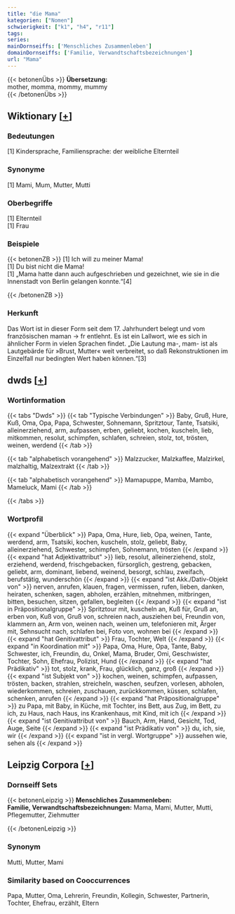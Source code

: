 ```yaml
---
title: "die Mama"
kategorien: ["Nomen"]
schwierigkeit: ["k1", "h4", "r11"]
tags:
series:
mainDornseiffs: ['Menschliches Zusammenleben']
domainDornseiffs: ['Familie, Verwandtschaftsbezeichnungen']
url: "Mama"
---
```


{{< betonenÜbs >}}
**Übersetzung:**  
mother, momma, mommy, mummy  
{{< /betonenÜbs >}}

## Wiktionary [[+](https://de.wiktionary.org/wiki/Mama)]

### Bedeutungen
[1] Kindersprache, Familiensprache: der weibliche Elternteil  

### Synonyme
[1] Mami, Mum, Mutter, Mutti  

### Oberbegriffe
[1] Elternteil  
[1] Frau  

### Beispiele
{{< betonenZB >}}
[1] Ich will zu meiner Mama!  
[1] Du bist nicht die Mama!  
[1] „Mama hatte dann auch aufgeschrieben und gezeichnet, wie sie in die Innenstadt von Berlin gelangen konnte.“[4]  

{{< /betonenZB >}}
### Herkunft
Das Wort ist in dieser Form seit dem 17. Jahrhundert belegt und vom französischen maman → fr entlehnt. Es ist ein Lallwort, wie es sich in ähnlicher Form in vielen Sprachen findet. „Die Lautung ma-, mam- ist als Lautgebärde für »Brust, Mutter« weit verbreitet, so daß Rekonstruktionen im Einzelfall nur bedingten Wert haben können.“[3]  



## dwds [[+](https://www.dwds.de/wb/Mama)]

### Wortinformation
{{< tabs "Dwds" >}}
{{< tab "Typische Verbindungen" >}}
Baby, Gruß, Hure, Kuß, Oma, Opa, Papa, Schwester, Sohnemann, Spritztour, Tante, Tsatsiki, alleinerziehend, arm, aufpassen, erben, geliebt, kochen, kuscheln, lieb, mitkommen, resolut, schimpfen, schlafen, schreien, stolz, tot, trösten, weinen, werdend
{{< /tab >}}

{{< tab "alphabetisch vorangehend" >}}
Malzzucker, Malzkaffee, Malzirkel, malzhaltig, Malzextrakt
{{< /tab >}}

{{< tab "alphabetisch vorangehend" >}}
Mamapuppe, Mamba, Mambo, Mameluck, Mami
{{< /tab >}}

{{< /tabs >}}

### Wortprofil
{{< expand "Überblick" >}} Papa, Oma, Hure, lieb, Opa, weinen, Tante, werdend, arm, Tsatsiki, kochen, kuscheln, stolz, geliebt, Baby, alleinerziehend, Schwester, schimpfen, Sohnemann, trösten {{< /expand >}}
{{< expand "hat Adjektivattribut" >}} lieb, resolut, alleinerziehend, stolz, erziehend, werdend, frischgebacken, fürsorglich, gestreng, gebacken, geliebt, arm, dominant, liebend, weinend, besorgt, schlau, zweifach, berufstätig, wunderschön {{< /expand >}}
{{< expand "ist Akk./Dativ-Objekt von" >}} nerven, anrufen, klauen, fragen, vermissen, rufen, lieben, danken, heiraten, schenken, sagen, abholen, erzählen, mitnehmen, mitbringen, bitten, besuchen, sitzen, gefallen, begleiten {{< /expand >}}
{{< expand "ist in Präpositionalgruppe" >}} Spritztour mit, kuscheln an, Kuß für, Gruß an, erben von, Kuß von, Gruß von, schreien nach, ausziehen bei, Freundin von, klammern an, Arm von, weinen nach, weinen um, telefonieren mit, Ärger mit, Sehnsucht nach, schlafen bei, Foto von, wohnen bei {{< /expand >}}
{{< expand "hat Genitivattribut" >}} Frau, Tochter, Welt {{< /expand >}}
{{< expand "in Koordination mit" >}} Papa, Oma, Hure, Opa, Tante, Baby, Schwester, ich, Freundin, du, Onkel, Mama, Bruder, Omi, Geschwister, Tochter, Sohn, Ehefrau, Polizist, Hund {{< /expand >}}
{{< expand "hat Prädikativ" >}} tot, stolz, krank, Frau, glücklich, ganz, groß {{< /expand >}}
{{< expand "ist Subjekt von" >}} kochen, weinen, schimpfen, aufpassen, trösten, backen, strahlen, streicheln, waschen, seufzen, vorlesen, abholen, wiederkommen, schreien, zuschauen, zurückkommen, küssen, schlafen, schenken, anrufen {{< /expand >}}
{{< expand "hat Präpositionalgruppe" >}} zu Papa, mit Baby, in Küche, mit Tochter, ins Bett, aus Zug, im Bett, zu ich, zu Haus, nach Haus, ins Krankenhaus, mit Kind, mit ich {{< /expand >}}
{{< expand "ist Genitivattribut von" >}} Bauch, Arm, Hand, Gesicht, Tod, Auge, Seite {{< /expand >}}
{{< expand "ist Prädikativ von" >}} du, ich, sie, wir {{< /expand >}}
{{< expand "ist in vergl. Wortgruppe" >}} aussehen wie, sehen als {{< /expand >}}

## Leipzig Corpora [[+](https://corpora.uni-leipzig.de/en/res?word=Mama&corpusId=deu_newscrawl-public_2018)]

### Dornseiff Sets
{{< betonenLeipzig >}}
**Menschliches Zusammenleben:**  
**Familie, Verwandtschaftsbezeichnungen:** Mama, Mami, Mutter, Mutti, Pflegemutter, Ziehmutter  

{{< /betonenLeipzig >}}

### Synonym
Mutti, Mutter, Mami


### Similarity based on Cooccurrences
Papa, Mutter, Oma, Lehrerin, Freundin, Kollegin, Schwester, Partnerin, Tochter, Ehefrau, erzählt, Eltern

